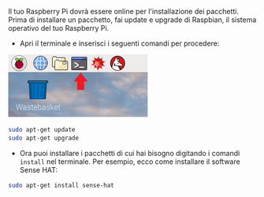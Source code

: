 Il tuo Raspberry Pi dovrà essere online per l'installazione dei pacchetti. Prima di installare un pacchetto, fai update e upgrade di Raspbian, il sistema operativo del tuo Raspberry Pi.

+ Apri il terminale e inserisci i seguenti comandi per procedere:

![Apri il terminale](images/terminal.png)

```bash
sudo apt-get update
sudo apt-get upgrade
```

+ Ora puoi installare i pacchetti di cui hai bisogno digitando i comandi `install` nel terminale. Per esempio, ecco come installare il software Sense HAT:

```bash
sudo apt-get install sense-hat
```
